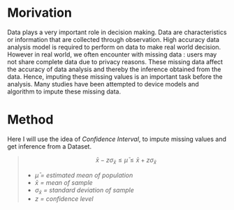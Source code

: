 # Morivation
Data plays a very important role in decision making. Data are characteristics or information that are collected through observation. High accuracy data analysis model is required to perform on data to make real world decision. However in real world, we often encounter with missing data : users may not share complete data due to privacy reasons. These missing data affect the accuracy of data analysis and thereby the inference obtained from the data. Hence, imputing these missing values is an important task before the analysis. Many studies have been attempted to device models and algorithm to impute these missing data.
<br>

# Method
Here I will use the idea of *Confidence Interval*, to impute missing values and get inference from a Dataset.

> $$\bar{x} - z\sigma_{\bar{x}} \le \bar{\mu} \le \bar{x} + z\sigma_{\bar{x}}$$
>- $\bar{\mu}$ *= estimated mean of population*
>- $\bar{x}$ *= mean of sample*
>- $\sigma_{\bar{x}}$ *= standard deviation of sample*
>- $z$ *= confidence level*



